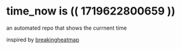# time_now is (( 1719622800659 ))

an automated repo that shows the currnent time

inspired by [breakingheatmap](https://github.com/breakingheatmap/breakingheatmap)